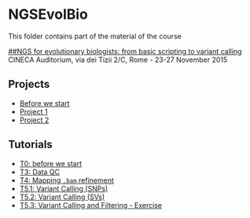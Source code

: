 # NGSEvolBio
This folder contains part of the material of the course


[##NGS for evolutionary biologists: from basic scripting to variant calling](http://bioinformaticstraining.pythonanywhere.com/course/2/)
CINECA Auditorium, via dei Tizii 2/C, Rome - 23-27 November 2015

## Projects
- [Before we start](Projects/00-beforewestart_sum.md)
- [Project 1](Projects/01-Project-01_sum.md)
- [Project 2](Projects/02-Project-02_sum.md)

## Tutorials
- [T0: before we start](Tutorials/T0_before_we_start.md)
- [T3: Data QC](Tutorials/T3_dataQC.md)
- [T4: Mapping `.bam` refinement](Tutorials/T4_mapping_and_bam_refinement.md)
- [T5.1: Variant Calling (SNPs)](Tutorials/T5.1_variantcalling_snps_tutorial.md)
- [T5.2: Variant Calling (SVs)](Tutorials/T5.2_variantcalling_stucturalvariants_tutorial.md)
- [T5.3: Variant Calling and Filtering - Exercise](T5.3_variantcalling_filtering_exercises.md)
